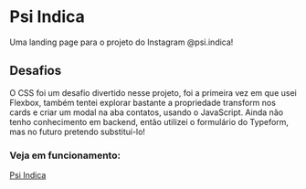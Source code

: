 # Psi Indica
Uma landing page para o projeto do Instagram @psi.indica!

## Desafios
O CSS foi um desafio divertido nesse projeto, foi a primeira vez em que usei Flexbox, também tentei explorar bastante a propriedade transform nos cards e criar um modal na aba contatos, usando o JavaScript. Ainda não tenho conhecimento em backend, então utilizei o formulário do Typeform, mas no futuro pretendo substituí-lo!

### Veja em funcionamento:
<a href = "https://psiindica.netlify.app/"> Psi Indica </a>
